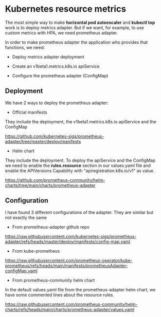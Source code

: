 # Kubernetes resource metrics

The most simple way to make **horizontal pod autoescaler** and **kubectl top** work is to deploy metrics adapter. But if we want, for example, to use custom metrics with HPA, we need prometheus adapter.

In order to make prometheus adapter the application who provides that functions, we need:

- Deploy metrics adapter deployment

- Create an v1beta1.metrics.k8s.io apiService

- Configure the prometheus adapter (ConfigMap)

## Deployment

We have 2 ways to deploy the prometheus adapter:

- Official manifests

They include the deployment, the v1beta1.metrics.k8s.io apiService and the ConfigMap

<https://github.com/kubernetes-sigs/prometheus-adapter/tree/master/deploy/manifests>

- Helm chart

They include the deployment. To deploy the apiService and the ConfigMap we need to enable the **rules.resource** section in our values.yaml file and enable the APIVersions Capability with "apiregistration.k8s.io/v1" as value.

<https://github.com/prometheus-community/helm-charts/tree/main/charts/prometheus-adapter>

## Configuration

I have found 3 different configurations of the adapter. They are similar but not exactly the same

- From prometheus-adapter github repo

<https://raw.githubusercontent.com/kubernetes-sigs/prometheus-adapter/refs/heads/master/deploy/manifests/config-map.yaml>

- From kube-prometheus

<https://raw.githubusercontent.com/prometheus-operator/kube-prometheus/refs/heads/main/manifests/prometheusAdapter-configMap.yaml>

- From prometheus-community helm chart

In the default values.yaml file from the prometheus-adapter helm chart, we have some commented lines about the resource rules.

<https://raw.githubusercontent.com/prometheus-community/helm-charts/refs/heads/main/charts/prometheus-adapter/values.yaml>
